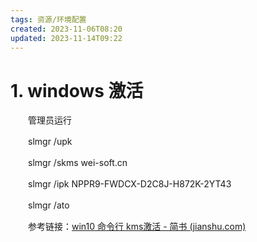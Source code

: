```yaml
---
tags: 资源/环境配置
created: 2023-11-06T08:20
updated: 2023-11-14T09:22
---
```

# 1. windows 激活

　　管理员运行

　　slmgr /upk

　　slmgr /skms wei-soft.cn

　　slmgr /ipk NPPR9-FWDCX-D2C8J-H872K-2YT43

　　slmgr /ato

　　参考链接：[win10 命令行 kms激活 - 简书 (jianshu.com)](https://www.jianshu.com/p/77f528973dc7)
